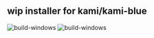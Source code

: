 ## wip installer for kami/kami-blue
![build-windows](https://github.com/sourTaste000/kami-installer/workflows/build-windows/badge.svg)
![build-windows](https://github.com/sourTaste000/kami-installer/workflows/build-windows/badge.svg)
